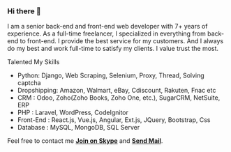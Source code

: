 ### Hi there 👋

<!--
**Edmond7450/Edmond7450** is a ✨ _special_ ✨ repository because its `README.md` (this file) appears on your GitHub profile.

Here are some ideas to get you started:

- 🔭 I’m currently working on ...
- 🌱 I’m currently learning ...
- 👯 I’m looking to collaborate on ...
- 🤔 I’m looking for help with ...
- 💬 Ask me about ...
- 📫 How to reach me: ...
- 😄 Pronouns: ...
- ⚡ Fun fact: ...
-->

I am a senior back-end and front-end web developer with 7+ years of experience.
As a full-time freelancer, I specialized in everything from back-end to front-end.
I provide the best service for my customers.
And I always do my best and work full-time to satisfy my clients.
I value trust the most.

Talented My Skills
- Python: Django, Web Scraping, Selenium, Proxy, Thread, Solving captcha
- Dropshipping: Amazon, Walmart, eBay, Cdiscount, Rakuten, Fnac  etc
- CRM : Odoo, Zoho(Zoho Books, Zoho One, etc.), SugarCRM, NetSuite, ERP
- PHP : Laravel, WordPress, CodeIgnitor
- Front-End : React.js, Vue.js, Angular, Ext.js, JQuery, Bootstrap, Css  
- Database : MySQL, MongoDB, SQL Server

Feel free to contact me **[Join on Skype](https://join.skype.com/invite/wrmawI2SvOAI)** and **<a href="mailto:edmond7450@gmail.com">Send Mail</a>**.
